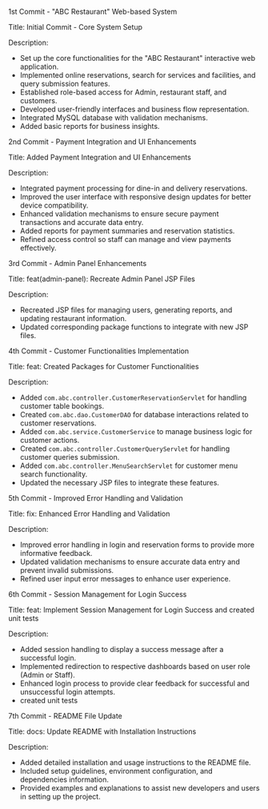 1st Commit - "ABC Restaurant" Web-based System

Title: Initial Commit - Core System Setup

Description:

- Set up the core functionalities for the "ABC Restaurant" interactive web application.
- Implemented online reservations, search for services and facilities, and query submission features.
- Established role-based access for Admin, restaurant staff, and customers.
- Developed user-friendly interfaces and business flow representation.
- Integrated MySQL database with validation mechanisms.
- Added basic reports for business insights.

 2nd Commit - Payment Integration and UI Enhancements

Title: Added Payment Integration and UI Enhancements

Description:

- Integrated payment processing for dine-in and delivery reservations.
- Improved the user interface with responsive design updates for better device compatibility.
- Enhanced validation mechanisms to ensure secure payment transactions and accurate data entry.
- Added reports for payment summaries and reservation statistics.
- Refined access control so staff can manage and view payments effectively.

 3rd Commit - Admin Panel Enhancements

Title: feat(admin-panel): Recreate Admin Panel JSP Files

Description:

- Recreated JSP files for managing users, generating reports, and updating restaurant information.
- Updated corresponding package functions to integrate with new JSP files.

4th Commit - Customer Functionalities Implementation

Title: feat: Created Packages for Customer Functionalities

Description:

- Added `com.abc.controller.CustomerReservationServlet` for handling customer table bookings.
- Created `com.abc.dao.CustomerDAO` for database interactions related to customer reservations.
- Added `com.abc.service.CustomerService` to manage business logic for customer actions.
- Created `com.abc.controller.CustomerQueryServlet` for handling customer queries submission.
- Added `com.abc.controller.MenuSearchServlet` for customer menu search functionality.
- Updated the necessary JSP files to integrate these features.

 5th Commit - Improved Error Handling and Validation

Title: fix: Enhanced Error Handling and Validation

Description:

- Improved error handling in login and reservation forms to provide more informative feedback.
- Updated validation mechanisms to ensure accurate data entry and prevent invalid submissions.
- Refined user input error messages to enhance user experience.

6th Commit - Session Management for Login Success

Title: feat: Implement Session Management for Login Success and created unit tests

Description:

- Added session handling to display a success message after a successful login.
- Implemented redirection to respective dashboards based on user role (Admin or Staff).
- Enhanced login process to provide clear feedback for successful and unsuccessful login attempts.
- created unit tests

 7th Commit - README File Update

Title: docs: Update README with Installation Instructions

Description:

- Added detailed installation and usage instructions to the README file.
- Included setup guidelines, environment configuration, and dependencies information.
- Provided examples and explanations to assist new developers and users in setting up the project.

